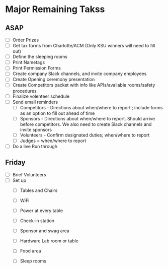 # Major Remaining Takss

## ASAP

- [ ] Order Prizes 
- [ ] Get tax forms from Charlotte/ACM (Only KSU winners will need to fill out)
- [ ] Define the sleeping rooms
- [ ] Print Nametags
- [ ] Print Permission Forms
- [ ] Create company Slack channels, and invite company employees
- [ ] Create Opening ceremony presentation
- [ ] Create Competitors packet with info like APIs/available rooms/safety procedures
- [ ] Finalize volenteer schedule
- [ ] Send email reminders
  - [ ] Competitors - Directions about when/where to report ; include forms as an option to fill out ahead of time
  - [ ] Sponsors - Directions about when/where to report. Should arrive before competitors. We also need to create Slack channels and invite sponsors
  - [ ] Volunteers - Confirm designated duties; when/where to report
  - [ ] Judges = when/where to report
- [ ] Do a live Run through

## Friday
- [ ] Brief Volunteers
- [ ] Set up
  - [ ] Tables and Chairs
  - [ ] WiFi
  - [ ] Power at every table
  - [ ] Check-in station
  - [ ] Sponsor and swag area
  - [ ] Hardware Lab room or table
  - [ ] Food area
  - [ ] Sleep rooms
  
